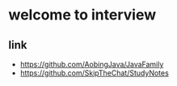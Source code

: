 # welcome to interview

## link 
* https://github.com/AobingJava/JavaFamily
* https://github.com/SkipTheChat/StudyNotes

